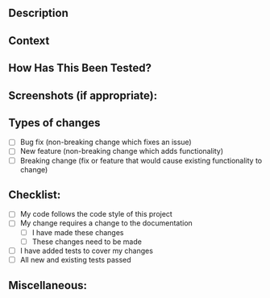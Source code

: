 <!-- Please add the issue number(s) this PR closes -->
<!-- ex: closes #12 --> 
## Description
<!--- Describe your changes in detail -->

## Context
<!--- Why is this change required? What problem does it solve? -->
<!--- If it fixes an open issue, please link to the issue here. -->

## How Has This Been Tested?
<!--- Please describe in detail how you tested your changes. -->
<!--- Include details of your testing environment, and the tests you ran to -->
<!--- see how your change affects other areas of the code, etc. -->

## Screenshots (if appropriate):

## Types of changes
<!--- What types of changes does your code introduce? Put an `x` in all the boxes that apply: -->
- [ ] Bug fix (non-breaking change which fixes an issue)
- [ ] New feature (non-breaking change which adds functionality)
- [ ] Breaking change (fix or feature that would cause existing functionality to change)

## Checklist:
<!--- Review the following and place an 'x' in all relevant boxes -->
- [ ] My code follows the code style of this project
- [ ] My change requires a change to the documentation
  - [ ] I have made these changes
  - [ ] These changes need to be made
- [ ] I have added tests to cover my changes
- [ ] All new and existing tests passed

## Miscellaneous:
<!-- Add any extra information here -->

